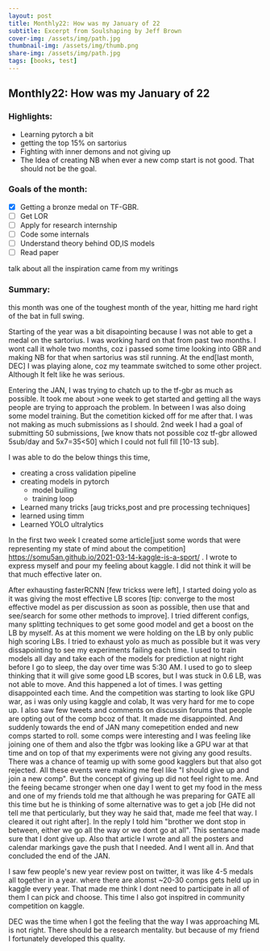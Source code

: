 ```yaml
---
layout: post
title: Monthly22: How was my January of 22 
subtitle: Excerpt from Soulshaping by Jeff Brown
cover-img: /assets/img/path.jpg
thumbnail-img: /assets/img/thumb.png
share-img: /assets/img/path.jpg
tags: [books, test]
---
```


## Monthly22: How was my January of 22 
### Highlights:
- Learning pytorch a bit
- getting the top 15% on sartorius
- Fighting with inner demons and not giving up
- The Idea of creating NB when ever a new comp start is not good. That should not be the goal.

### Goals of the month:
- [x] Getting a bronze medal on TF-GBR.
- [ ] Get LOR
- [ ] Apply for research internship
- [ ] Code some internals
- [ ] Understand theory behind OD,IS models
- [ ] Read paper

talk about all the inspiration came from my writings

### Summary:
this month was one of the toughest month of the year, hitting me hard right of the bat in full swing. 

Starting of the year was a bit disapointing because I was not able to get a medal on the sartorius. I was working hard on that from past two months. I wont call it whole two months, coz i passed some time looking into GBR and making NB for that when sartorius was stil running. At the end[last month, DEC] I was playing alone, coz my teammate switched to some other project. Although It felt like he was serious. 

Entering the JAN, I was trying to chatch up to the tf-gbr as much as possible. It took me about >one week to get started and getting all the ways people are trying to approach the problem. In between I was also doing some model training. But the cometition kicked off for me after that. I was not making as much submissions as I should. 2nd week I had a goal of submitting 50 submissions, [we know thats not possible coz tf-gbr allowed 5sub/day and 5x7=35<50] which I could not full fill [10-13 sub]. 

I was able to do the below things this time,
- creating a cross validation pipeline
- creating models in pytorch
	- model builing
	- training loop
- Learned many tricks [aug tricks,post and pre processing techniques]
- learned using timm
- Learned YOLO ultralytics

In the first two week I created some article[just some words that were representing my state of mind about the competition] https://somu5an.github.io/2021-03-14-kaggle-is-a-sport/ . I wrote to express myself and pour my feeling about kaggle. I did not think it will be that much effective later on.

After exhausting fasterRCNN [few trickss were left], I started doing yolo as it was giving the most effective LB scores [tip: converge to the most effective model as per discussion as soon as possible, then use that and see/search for some other methods to improve]. I tried different configs, many splitting techniques to get some good model and get a boost on the LB by myself. As at this moment we were holding on the LB by only public high scoring LBs. I tried to exhaust yolo as much as possible but it was very dissapointing to see my experiments failing each time. I used to train models all day and take each of the models for prediction at night right before I go to sleep, the day over time was 5:30 AM. I used to go to sleep thinking that it will give some good LB scores, but I was stuck in 0.6 LB, was not able to move. And this happened a lot of times. I was getting disappointed each time. And the competition was starting to look like GPU war, as i was only using kaggle and colab, It was very hard for me to cope up. I also saw few tweets and comments on discussin forums that people are opting out of the comp bcoz of that. It made me disappointed. And suddenly towards the end of JAN many comepetition ended and new comps started to roll. some comps were interesting and I was feeling like joining one of them and also the tfgbr was looking like a GPU war at that time and on top of that my experiments were not giving any good results. There was a chance of teamig up with some good kagglers but that also got rejected.
All these events were making me feel like "I should give up and join a new comp". But the concept of giving up did not feel right to me. And the feeing became stronger when one day I went to get my food in the mess and one of my friends told me that although he was preparing for GATE all this time but he is thinking of some alternative was to get a job [He did not tell me that perticularly, but they way he said that, made me feel that way. I cleared it out right after]. In the reply I told him "brother we dont stop in between, either we go all the way or we dont go at all". This sentance made sure that I dont give up. Also that article I wrote and all the posters and calendar markings gave the push that I needed. And I went all in. And that concluded the end of the JAN.

I saw few people's new year review post on twitter, it was like 4-5 medals all together in a year. where there are alomst ~20-30 comps gets held up in kaggle every year. That made me think I dont need to participate in all of them I can pick and choose. This time I also got inspitred in community competition on kaggle.

DEC was the time when I got the feeling that the way I was approaching ML is not right. There should be a research mentality. but because of my friend I fortunately developed this quality.





